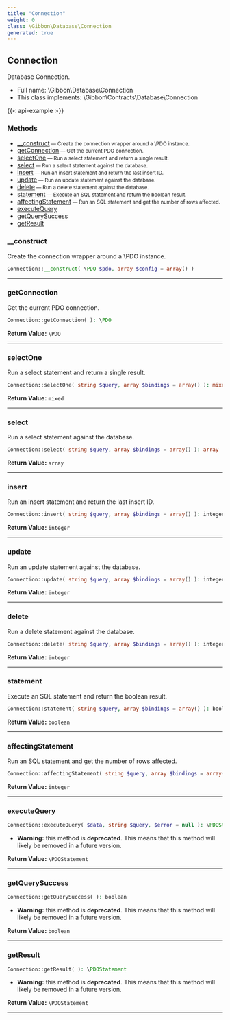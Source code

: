 ```yaml
---
title: "Connection"
weight: 0
class: \Gibbon\Database\Connection
generated: true
---
```


## Connection

Database Connection.



* Full name: \Gibbon\Database\Connection
* This class implements: \Gibbon\Contracts\Database\Connection

{{< api-example >}} 



### Methods

- [__construct](#__construct)<small> — Create the connection wrapper around a \PDO instance.</small>
- [getConnection](#getconnection)<small> — Get the current PDO connection.</small>
- [selectOne](#selectone)<small> — Run a select statement and return a single result.</small>
- [select](#select)<small> — Run a select statement against the database.</small>
- [insert](#insert)<small> — Run an insert statement and return the last insert ID.</small>
- [update](#update)<small> — Run an update statement against the database.</small>
- [delete](#delete)<small> — Run a delete statement against the database.</small>
- [statement](#statement)<small> — Execute an SQL statement and return the boolean result.</small>
- [affectingStatement](#affectingstatement)<small> — Run an SQL statement and get the number of rows affected.</small>
- [executeQuery](#executequery)
- [getQuerySuccess](#getquerysuccess)
- [getResult](#getresult)




### __construct

Create the connection wrapper around a \PDO instance.

```php
Connection::__construct( \PDO $pdo, array $config = array() )
```









---

### getConnection

Get the current PDO connection.

```php
Connection::getConnection( ): \PDO
```






**Return Value:**
`\PDO`  



---

### selectOne

Run a select statement and return a single result.

```php
Connection::selectOne( string $query, array $bindings = array() ): mixed
```






**Return Value:**
`mixed`  



---

### select

Run a select statement against the database.

```php
Connection::select( string $query, array $bindings = array() ): array
```






**Return Value:**
`array`  



---

### insert

Run an insert statement and return the last insert ID.

```php
Connection::insert( string $query, array $bindings = array() ): integer
```






**Return Value:**
`integer`  



---

### update

Run an update statement against the database.

```php
Connection::update( string $query, array $bindings = array() ): integer
```






**Return Value:**
`integer`  



---

### delete

Run a delete statement against the database.

```php
Connection::delete( string $query, array $bindings = array() ): integer
```






**Return Value:**
`integer`  



---

### statement

Execute an SQL statement and return the boolean result.

```php
Connection::statement( string $query, array $bindings = array() ): boolean
```






**Return Value:**
`boolean`  



---

### affectingStatement

Run an SQL statement and get the number of rows affected.

```php
Connection::affectingStatement( string $query, array $bindings = array() ): integer
```






**Return Value:**
`integer`  



---

### executeQuery



```php
Connection::executeQuery( $data, string $query, $error = null ): \PDOStatement
```



* **Warning:** this method is **deprecated**. This means that this method will likely be removed in a future version.



**Return Value:**
`\PDOStatement`  



---

### getQuerySuccess



```php
Connection::getQuerySuccess( ): boolean
```



* **Warning:** this method is **deprecated**. This means that this method will likely be removed in a future version.



**Return Value:**
`boolean`  



---

### getResult



```php
Connection::getResult( ): \PDOStatement
```



* **Warning:** this method is **deprecated**. This means that this method will likely be removed in a future version.



**Return Value:**
`\PDOStatement`  



---

